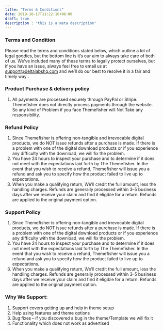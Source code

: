 ```yaml
---
title: "Terms & Conditions"
date: 2019-10-17T11:22:16+06:00
draft: true
description : "this is a meta description"
---
```


### Terms and Condition

Please read the terms and conditions stated below, which outline a lot of legal goodies, but the bottom line is it’s our aim to always take care of both of us. We’ve included many of these terms to legally protect ourselves, but if you have an issue, always feel free to email us at support@deltalabshq.com and we’ll do our best to resolve it in a fair and timely way .

### Product Purchase & delivery policy

1) All payments are processed securely through PayPal or Stripe. Themefisher does not directly process payments through the website. So any kind of Problem if you face Themefisher will Not Take any responsibility.

### Refund Policy
1) Since Themefisher is offering non-tangible and irrevocable digital products, we do NOT issue refunds after a purchase is made. If there is a problem with one of the digital download products or if you experience any difficulty with the download, we will fix the problem.
2) You have 24 hours to inspect your purchase and to determine if it does not meet with the expectations laid forth by The Themefisher. In the event that you wish to receive a refund, Themefisher will issue you a refund and ask you to specify how the product failed to live up to expectations.
3) When you make a qualifying return, We’ll credit the full amount, less the handling charges. Refunds are generally processed within 3–5 business days after we receive your claim and find it eligible for a return. Refunds are applied to the original payment option.

### Support Policy
1) Since Themefisher is offering non-tangible and irrevocable digital products, we do NOT issue refunds after a purchase is made. If there is a problem with one of the digital download products or if you experience any difficulty with the download, we will fix the problem.
2) You have 24 hours to inspect your purchase and to determine if it does not meet with the expectations laid forth by The Themefisher. In the event that you wish to receive a refund, Themefisher will issue you a refund and ask you to specify how the product failed to live up to expectations.
3) When you make a qualifying return, We’ll credit the full amount, less the handling charges. Refunds are generally processed within 3–5 business days after we receive your claim and find it eligible for a return. Refunds are applied to the original payment option.

### Why We Support:

1. Support covers getting up and help in theme setup
2. Help using features and theme options
3. Bug fixes – if you discovered a bug in the theme/Template we will fix it
4. Functionality which does not work as advertised